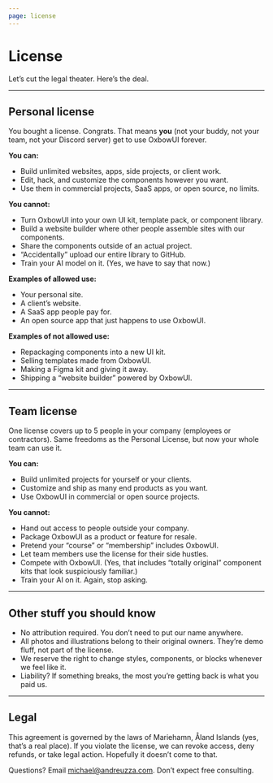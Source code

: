 ```yaml
---
page: license
---
```


# License

Let’s cut the legal theater. Here’s the deal.

---

## Personal license

You bought a license. Congrats. That means **you** (not your buddy, not your team, not your Discord server) get to use OxbowUI forever.

**You can:**

- Build unlimited websites, apps, side projects, or client work.
- Edit, hack, and customize the components however you want.
- Use them in commercial projects, SaaS apps, or open source, no limits.

**You cannot:**

- Turn OxbowUI into your own UI kit, template pack, or component library.
- Build a website builder where other people assemble sites with our components.
- Share the components outside of an actual project.
- “Accidentally” upload our entire library to GitHub.
- Train your AI model on it. (Yes, we have to say that now.)

**Examples of allowed use:**

- Your personal site.
- A client’s website.
- A SaaS app people pay for.
- An open source app that just happens to use OxbowUI.

**Examples of not allowed use:**

- Repackaging components into a new UI kit.
- Selling templates made from OxbowUI.
- Making a Figma kit and giving it away.
- Shipping a “website builder” powered by OxbowUI.

---

## Team license

One license covers up to 5 people in your company (employees or contractors). Same freedoms as the Personal License, but now your whole team can use it.

**You can:**

- Build unlimited projects for yourself or your clients.
- Customize and ship as many end products as you want.
- Use OxbowUI in commercial or open source projects.

**You cannot:**

- Hand out access to people outside your company.
- Package OxbowUI as a product or feature for resale.
- Pretend your “course” or “membership” includes OxbowUI.
- Let team members use the license for their side hustles.
- Compete with OxbowUI. (Yes, that includes “totally original” component kits that look suspiciously familiar.)
- Train your AI on it. Again, stop asking.

---

## Other stuff you should know

- No attribution required. You don’t need to put our name anywhere.
- All photos and illustrations belong to their original owners. They’re demo fluff, not part of the license.
- We reserve the right to change styles, components, or blocks whenever we feel like it.
- Liability? If something breaks, the most you’re getting back is what you paid us.

---

## Legal

This agreement is governed by the laws of Mariehamn, Åland Islands (yes, that’s a real place). If you violate the license, we can revoke access, deny refunds, or take legal action. Hopefully it doesn’t come to that.

Questions? Email [michael@andreuzza.com](mailto:michael@andreuzza.com). Don’t expect free consulting.
